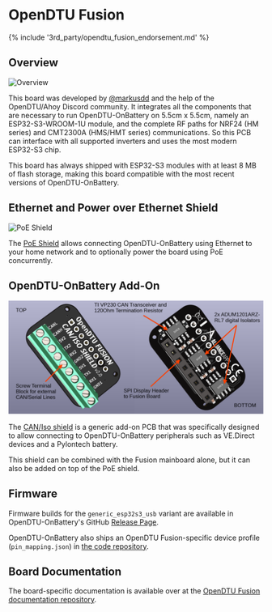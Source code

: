 # OpenDTU Fusion

{% include '3rd_party/opendtu_fusion_endorsement.md' %}

## Overview

![Overview](../assets/images/3rd_party/opendtu_fusion/overview.png)

This board was developed by [@markusdd](https://github.com/markusdd) and the
help of the OpenDTU/Ahoy Discord community. It integrates all the components
that are necessary to run OpenDTU-OnBattery on 5.5cm x 5.5cm, namely an
ESP32-S3-WROOM-1U module, and the complete RF paths for NRF24 (HM series) and
CMT2300A (HMS/HMT series) communications. So this PCB can interface with all
supported inverters and uses the most modern ESP32-S3 chip.

This board has always shipped with ESP32-S3 modules with at least 8 MB of flash
storage, making this board compatible with the most recent versions of
OpenDTU-OnBattery.

## Ethernet and Power over Ethernet Shield

![PoE Shield](../assets/images/3rd_party/opendtu_fusion/overview_PoE.png)

The [PoE Shield](https://github.com/markusdd/OpenDTUFusionDocs/blob/main/POE.md)
allows connecting OpenDTU-OnBattery using Ethernet to your home network and to
optionally power the board using PoE concurrently.

## OpenDTU-OnBattery Add-On

![CAN/Iso Shield](../assets/images/3rd_party/opendtu_fusion/overview_CANIso.png)

The [CAN/Iso shield](https://github.com/markusdd/OpenDTUFusionDocs/blob/main/CANIso.md)
is a generic add-on PCB that was specifically designed to allow connecting to
OpenDTU-OnBattery peripherals such as VE.Direct devices and a Pylontech battery.

This shield can be combined with the Fusion mainboard alone, but it can also be
added on top of the PoE shield.

## Firmware

Firmware builds for the `generic_esp32s3_usb` variant are available in
OpenDTU-OnBattery's GitHub [Release
Page](https://github.com/hoylabs/OpenDTU-OnBattery/releases).

OpenDTU-OnBattery also ships an OpenDTU Fusion-specific device profile
(`pin_mapping.json`) in [the code
repository](https://github.com/hoylabs/OpenDTU-OnBattery/blob/master/docs/DeviceProfiles/opendtu_fusion.json).

## Board Documentation

The board-specific documentation is available over at the [OpenDTU Fusion
documentation repository](https://github.com/markusdd/OpenDTUFusionDocs).
